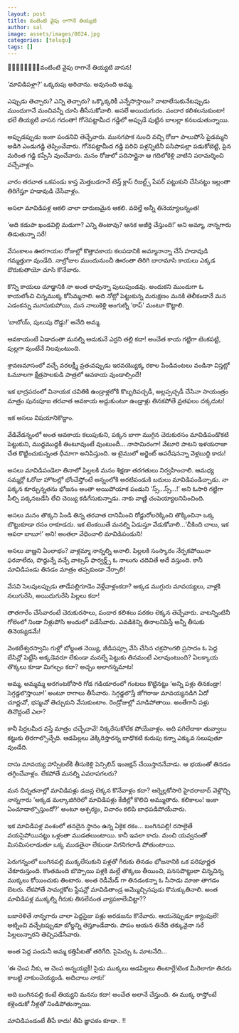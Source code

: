 ```yaml
---
layout: post
title: వంటింటి వైపు రాగానే తియ్యటి
author: sal
image: assets/images/0024.jpg
categories: [telugu]
tags: []
---
```

🥭🥭🥭🥭🥭🥭🥭🥭వంటింటి వైపు రాగానే తియ్యటి వాసన!  <br>
   <br>
 ‘మావిడిపళ్లా?’ ఒక్కరుపు అరిచాను. అవునంది అమ్మ.  <br>
   <br>
 ఎప్పుడు తెచ్చారు? ఎన్ని తెచ్చారు? ఒక్కొక్కరికీ ఎన్నేసొస్తాయి? వాటాలేసుకునేటప్పుడు ముందుగానే మంచివన్నీ చూసి తీసేసుకోవాలి. అసలే అయిదుగురం. పందార కలిశలనుకుంటా! భలే తియ్యటి వాసన గదంతా! గోనెపట్టామీద గడ్డిలో అప్పుడే పుట్టిన బాలల్లా కనబడుతున్నాయి.  <br>
   <br>
 అప్పుడప్పుడు ఇంకా పండనివి తెచ్చేవారు. మునగపాక నుంచి వచ్చి రోజూ పాలుపోసే పైడమ్మని అడిగి ఎండుగడ్డి తెప్పించేవారు. గోనెపట్టామీద గడ్డి పరిచి పళ్లన్నిటినీ పసిపాపల్లా పడుకోబెట్టి, పైన మరింత గడ్డి కప్పేసి వుంచేవారు. మనం రోజులో పదిసార్లైనా ఆ గదిలోకెళ్లి వాటిని పరామర్శించి వచ్చేవాళ్లం.  <br>
   <br>
 వారం తరవాత ఒకపండు కాస్త మెత్తబడగానే టెన్త్ క్లాస్ రిజల్ట్స్ పేపర్ పట్టుకుని చేసినట్టు ఇల్లంతా తిరిగేస్తూ హడావుడి చేసేవాళ్లం.  <br>
   <br>
 అసలా మావిడిపళ్ల ఆకలి చాలా దారుణమైన ఆకలి. వదిల్తే అన్నీ తినెయ్యాలన్నంత!  <br>
   <br>
 ‘అది కడుపా ఖండవిల్లి మడుగా? ఎన్ని తింటావు? ఆనక అజీర్తి చేస్తుంది!’ అని అమ్మా, నాన్నగారు తిడుతున్నా సరే!  <br>
   <br>
 వేసంకాలం ఊరగాయల రోజుల్లో కొత్తావకాయ కలపడానికి అమ్మానాన్నా చేసే హడావుడి గమ్మత్తుగా వుండేది. నాల్రోజుల ముందునుంచీ ఊరంతా తిరిగి బారామాసి కాయలు ఎక్కడ దొరుకుతాయో చూసి కొనేవారు.  <br>
   <br>
 కొన్ని కాయలు చూడ్డానికి నా అంత లావున్నా పులుపుండవు. అందుకని ముందుగా ఓ కాయలోంచి చిన్నముక్క కోసిమ్మనాలి. అది నోట్లో పెట్టుకున్న మరుక్షణం మనకి తెలీకండానే మన ఎడంకన్ను మూసుకుపోయి, మన నాలుకెళ్లి అంగుట్ని ‘ఠాప్’ మంటూ కొట్టాలి.  <br>
   <br>
 ‘బాబోయ్, పులుపు రొడ్డు!’ అనేది అమ్మ.  <br>
   <br>
 ఆవకాయంటే ఏడాదంతా మనల్ని ఆదుకునే ఎర్రని తల్లి కదా! అంచేత కాయ గట్టిగా టెంకపట్టి, పుల్లగా వుంటేనే నిలవుంటుంది.  <br>
   <br>
 శ్రావణమాసంలో వచ్చే వరలక్ష్మీ వ్రతఁవప్పుడు ఇరవయ్యొక్క రకాల పిండివంటలు వండినా విస్తట్లో ఓమూలగా క్షేత్రపాలకుడి పాత్రలో ఆవకాయ వుండాల్సిందే!  <br>
   <br>
 ఇక భాద్రపదంలో వినాయక చవితికి ఉండ్రాళ్లలోకి కొబ్బరిపచ్చడీ, అల్లప్పచ్చడీ చేసినా సాయంత్రం మాత్రం పునఃపూజ తరవాత ఆవకాయ అద్దుకుంటూ ఉండ్రాళ్లు తినకపోతే వ్రతఫలం దక్కదుట!  <br>
   <br>
 ఇక అసలు విషయానికొద్దాం.  <br>
   <br>
 వేడివేడన్నంలో అంత ఆవకాయ కలుపుకుని, పక్కన బాగా ముగ్గిన చెరుకురసం మావిడిపండొకటి పెట్టుకుని, ముద్దముద్దకీ  తింటూవుంటే వుంటుందీ... నాసామిరంగా! వేటూరి పాటని ఇళయరాజా చేత కొట్టించుకున్నంత ధీమాగా అనిపిస్తుంది. ఆ టైములో అర్జెంట్ ఆపరేషనన్నా వెళ్లబుద్ధి కాదు!  <br>
   <br>
 అసలు మావిడిపండెలా తినాలో పిల్లలకి మనం శిక్షణా తరగతులు నిర్వహించాలి. ఆమధ్య సమ్మర్లో ఓరోజు హొటల్లో భోంచేస్తోంటే అన్నంలోకి అరటిపండుకి బదులు మావిడిపండిచ్చాడు. నా పక్కన కూర్చున్నతను భోజనం అంతా అయిపోయాక పండుని ‘స్స్...స్స్...!’ అని ఓసారి గట్టిగా పీల్చి పక్కనబడేసి లేచి చెయ్యి కడిగేసుకున్నాడు. నాకు వాణ్ణి చంపెయ్యాలనిపించింది.  <br>
   <br>
 అసలు మనం తొక్కని పిండి తిన్న తరవాత దానిమీంచి రోడ్డురోలరెక్కించి తొక్కించినా ఒక్క బొట్టుకూడా రసం రాకూడదు. ఇక టెంకయితే మనల్ని ఏడుస్తూ వేడుకోవాలి...‘చీకింది చాలు, ఇక ఆపరా బాబూ!’ అని! అంతలా వేధించాలి మావిడిపండుని!  <br>
   <br>
 అసలు వాణ్ణని ఏంలాభం? వాళ్లమ్మా నాన్నల్ని అనాలి. పిల్లలకి సంస్కారం నేర్పకపోయినా ఫరవాలేదు, పొద్దున్నే వచ్చే వాట్సప్ ఫార్వర్డ్స్ ఓ నాలుగు చదివితే అదే వస్తుంది. కానీ మావిడిపండు తినడం మాత్రం తప్పకుండా నేర్పాలి!  <br>
   <br>
 వేసవి సెలవులప్పుడు తాడేపల్లిగూడెం వెళ్లేవాళ్లంకదా? అక్కడ ముగ్గురు మావయ్యలు, వాళ్లకి నలుగురేసి, అయిదుగురేసి పిల్లలు కదా!  <br>
   <br>
 తాతగారేం చేసేవారంటే చెరుకురసాలు, పందార కలిశలు పరకల లెక్కన తెచ్చేవారు. వాటన్నింటినీ గోలెంలో నిండా నీళ్లుపోసి అందులో పడేసేవారు. ఎవడికెన్ని తినాలనిపిస్తే అన్నీ తీసుకు తినెయ్యడమే!  <br>
   <br>
 వెంకటేశ్వరస్వామి గుళ్లో బోల్డంత నెయ్యి, జీడిపప్పూ వేసి చేసిన చక్రపొంగలి ప్రసాదం ఓ పెద్ద బేసిన్లో పెట్టేసి అక్కడెవరూ లేకుండా మనల్నే పెట్టుకు తినమంటే ఎలావుంటుంది? ఏలక్కాయ తొక్కలు కూడా మిగల్చం కదా? అచ్చం అలాగన్నమాట!  <br>
   <br>
 అమ్మ, అమ్మమ్మ అరగంటకోసారి గోడ గడియారంలో గంటలు కొట్టినట్టు ‘అన్ని పళ్లు తినకండ్రా! సెగ్గడ్డలొస్తాయీ!’ అంటూ రాగాలు తీసేవారు. సెగ్గడ్డలొస్తే జోగిరాజు మావయ్యనడిగి ఏదో చూర్ణఁవో, భస్మఁవో తెచ్చుకుని వేసుకుంటాం. రెండ్రోజుల్లో మాడిపోతాయి. అంతేగానీ పళ్లు తినొద్దంటే ఎలా?  <br>
   <br>
 కానీ పిర్రలమీద వస్తే మాత్రం చచ్చేచావే! నిక్కరేసుకోలేక పోయేవాళ్లం. అది పగిలేదాకా తువ్వాలు కట్టుకు తిరగాల్సొచ్చేది. ఆడపిల్లలు వెక్కిరిస్తారన్న బాధొకటి కురుపు కన్నా ఎక్కువ సలుపుతూ వుండేది.  <br>
   <br>
 దాసు మావయ్య హాస్పిటల్‌కి తీసుకెళ్లి పెన్సిలిన్ ఇంజక్షన్ చేయిస్తాననేవాడు. ఆ భయంతో తినడం తగ్గించేవాళ్లం. లేకపోతే మనల్ని ఎవరాపగలరు?  <br>
   <br>
 మన చిన్నతనాల్లో మావిడిపళ్లు డజన్ల లెక్కన కొనేవాళ్లం కదా? ఆర్నెల్లకోసారి హైదరాబాద్ వెళ్లొచ్చి నాన్నగారు ‘అక్కడ మల్కాజిగిరిలో మావిడిపళ్లు కేజీల్లో కొలిచి అమ్ముతారు. కలికాలం! ఇంకా ఏంచూడాల్సొస్తుందో?’ అంటూ ఆశ్చర్యం, విచారం కలిపి బాధపడిపోయేవారు.  <br>
   <br>
 ఇక మావిడిపళ్ల వంశంలో తనదైన స్థానం ఉన్న ఏకైక రకం... బంగినపల్లి! రసాలైతే వయసైపోయినట్టు ఒళ్లంతా ముడతలుంటాయి. కానీ ఇవలా కాదు. మంచి యవ్వనంతో మిసమిసలాడుతూ ఒక్క ముడతైనా లేకుండా నిగనిగలాడి పోతుంటాయి.  <br>
   <br>
 పెరుగన్నంలో బంగినపల్లి ముక్కలేసుకుని పళ్లతో గీరుకు తినడం భోజనానికి ఒక పరిపూర్ణత చేకూరుస్తుంది. కొంతమంది బొప్పాయి పళ్లకి మల్లే తొక్కలు తీయించి, పనసపొట్టులా చిన్నచిన్న ముక్కలు కోయించుకు తింటారు. అంత రెడీమేడ్ గా తినడంకన్నా ఓ సీసాడు మాజా తాగడం బెటరు. లేకపోతే సామర్లకోట స్టేషన్లో మావిడితాండ్ర అమ్మొచ్చినపుడు కొనుక్కుతినాలి. అంత మావిడిపళ్ల ముక్కల్ని గీరుకు తినలేనంత వ్యాపకాలేఁవిట్టా??  <br>
   <br>
 బజారెళితే నాన్నగారు చాలా పెద్దసైజు పళ్లు అరడజను కొనేవారు. ఆయనెప్పుడూ క్యాంపులే! అట్నించి వచ్చేటప్పుడూ బోల్డన్ని తెస్తూండేవారు. పాపం ఆయన తినేది తక్కువైనా సరే పిల్లలున్నారని తెచ్చిపడేసేవారు.  <br>
   <br>
 అంత పెద్ద పండునీ అమ్మ కత్తిపీటతో తరిగేది. పైపెచ్చు ఓ మాటనేది...  <br>
   <br>
 ‘ఈ చెంప నీకు, ఆ చెంప అన్నయ్యకీ! సైడు ముక్కలు ఆడపిల్లలు తింటార్లే!టెంక మీరెలాగూ తినరు కాబట్టి నాకుంచెయ్యండి. అదిచాలు నాకు!’  <br>
   <br>
 అది బంగినపల్లి కంటే తియ్యని మనసు కదా! అంచేత అలానే చేస్తుంది. ఈ ముక్క రాస్తోంటే కళ్లెందుకో నీళ్లతో నిండిపోతున్నాయి.  <br>
   <br>
 మావిడిపండంటే తీపే కాదు! తీపి జ్ఞాపకం కూడా.. !!